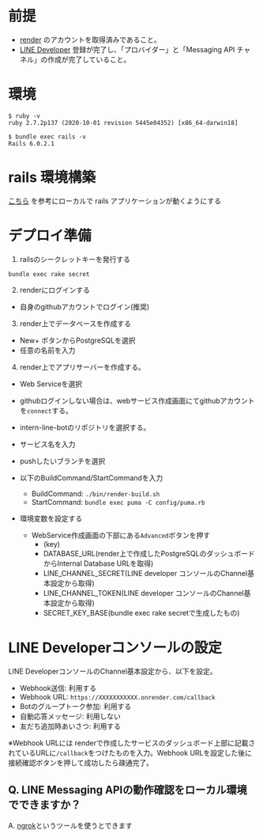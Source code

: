 # 前提
- [render](https://render.com/) のアカウントを取得済みであること。
- [LINE Developer](https://developers.line.me/ja/) 登録が完了し、「プロバイダー」と「Messaging API チャネル」の作成が完了していること。

# 環境
```
$ ruby -v
ruby 2.7.2p137 (2020-10-01 revision 5445e04352) [x86_64-darwin18]

$ bundle exec rails -v
Rails 6.0.2.1
```
# rails 環境構築
[こちら](https://github.com/giftee/intern-line-bot/wiki/%E3%83%AD%E3%83%BC%E3%82%AB%E3%83%AB%E7%92%B0%E5%A2%83%E6%A7%8B%E7%AF%89) を参考にローカルで rails アプリケーションが動くようにする

# デプロイ準備

1. railsのシークレットキーを発行する
```
bundle exec rake secret
```

2. renderにログインする
- 自身のgithubアカウントでログイン(推奨)

3. render上でデータベースを作成する
- New+ ボタンからPostgreSQLを選択
- 任意の名前を入力

4. render上でアプリサーバーを作成する。
- Web Serviceを選択
- githubログインしない場合は、webサービス作成画面にてgithubアカウントを`connect`する。
- intern-line-botのリポジトリを選択する。
- サービス名を入力
- pushしたいブランチを選択
- 以下のBuildCommand/StartCommandを入力
  - BuildCommand: `./bin/render-build.sh`
  - StartCommand: `bundle exec puma -C config/puma.rb`

- 環境変数を設定する
  - WebService作成画面の下部にある`Advanced`ボタンを押す
    - (key)
    - DATABASE_URL(render上で作成したPostgreSQLのダッシュボードからInternal Database URLを取得)
    - LINE_CHANNEL_SECRET(LINE developer コンソールのChannel基本設定から取得)
    - LINE_CHANNEL_TOKEN(LINE developer コンソールのChannel基本設定から取得)
    - SECRET_KEY_BASE(bundle exec rake secretで生成したもの)

# LINE Developerコンソールの設定
LINE DeveloperコンソールのChannel基本設定から、以下を設定。

- Webhook送信: 利用する
- Webhook URL: `https://XXXXXXXXXXX.onrender.com/callback`
- Botのグループトーク参加: 利用する
- 自動応答メッセージ: 利用しない
- 友だち追加時あいさつ: 利用する

※Webhook URLには renderで作成したサービスのダッシュボード上部に記載されているURLに`/callback`をつけたものを入力。Webhook URLを設定した後に接続確認ボタンを押して成功したら疎通完了。

## Q. LINE Messaging APIの動作確認をローカル環境でできますか？
A. [ngrok](https://ngrok.com/)というツールを使うとできます
